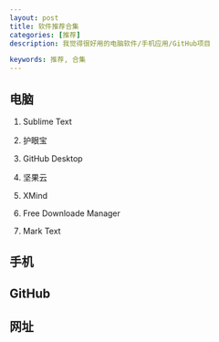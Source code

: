 ```yaml
---
layout: post
title: 软件推荐合集
categories: [推荐]
description: 我觉得很好用的电脑软件/手机应用/GitHub项目

keywords: 推荐, 合集
---
```


## 电脑

1. Sublime Text

2. 护眼宝

3. GitHub Desktop

4. 坚果云

5. XMind

6. Free Downloade Manager

7. Mark Text

## 手机

## GitHub

## 网址
